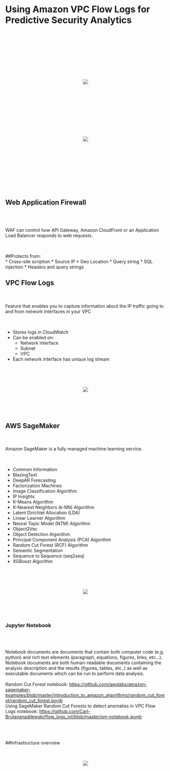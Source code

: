 # Using Amazon VPC Flow Logs for Predictive Security Analytics

<br>
<br>
<br>
<br>
<br>
<br>
<br>
<br>


<p align="center">
  <img src="images/01_no_waf.png">
</p>

<br>
<br>
<br>
<br>
<br>
<br>
<br>
<br>


<p align="center">
  <img src="images/02_with_waf.png">
</p>

<br>
<br>
<br>
<br>
<br>
<br>
<br>
<br>

## Web Application Firewall

<br>
<br>

WAF can control how API Gateway, Amazon CloudFront or an Application Load Balancer responds to web requests.

<br>
<br>
##Protects from:
<br>
* Cross-site scription
* Source IP
* Geo Location
* Query string
* SQL injection
* Headers and query strings

## VPC Flow Logs
<br>
<br>
 Feature that enables you to capture information about the IP traffic going to and from network interfaces in your VPC

 <br>
 <br>
 <br>

* Stores logs in CloudWatch
* Can be enabled on:
  * Network interface
  * Subnet
  * VPC
* Each network interface has unique log stream

 <br>
 <br>
 <br>

 <p align="center">
   <img src="images/03_flowlogs.jpeg">
 </p>

 <br>
 <br>
 <br>

## AWS SageMaker
<br>
<br>
Amazon SageMaker is a fully managed machine learning service.
<br>
<br>
<br>


* Common Information
* BlazingText
* DeepAR Forecasting
* Factorization Machines
* Image Classification Algorithm
* IP Insights
* K-Means Algorithm
* K-Nearest Neighbors (k-NN) Algorithm
* Latent Dirichlet Allocation (LDA)
* Linear Learner Algorithm
* Neural Topic Model (NTM) Algorithm
* Object2Vec
* Object Detection Algorithm
* Principal Component Analysis (PCA) Algorithm
* Random Cut Forest (RCF) Algorithm
* Semantic Segmentation
* Sequence to Sequence (seq2seq)
* XGBoost Algorithm


<br>
<br>
<br>

<p align="center">
  <img src="images/04-sagemaker-architecture.png">
</p>
<br>
<br>
<br>

### Jupyter Notebook

<br>
<br>

Notebook documents are documents that contain both computer code (e.g. python) and rich text elements (paragraph, equations, figures, links, etc…). Notebook documents are both human-readable documents containing the analysis description and the results (figures, tables, etc..) as well as executable documents which can be run to perform data analysis.
<br>
<br>
Random Cut Forest notebook:
https://github.com/awslabs/amazon-sagemaker-examples/blob/master/introduction_to_amazon_algorithms/random_cut_forest/random_cut_forest.ipynb
<br>
Using SageMaker Random Cut Forests to detect anomalies in VPC Flow Logs notebook:
https://github.com/Carl-Brutananadilewski/flow_logs_ml/blob/master/sm-notebook.ipynb
<br>

<br>
<br>
<br>
##Infrastructure overview
<br>
<br>
<br>
<p align="center">
  <img src="images/05-infra.png">
</p>
<br>
<br>
<br>
